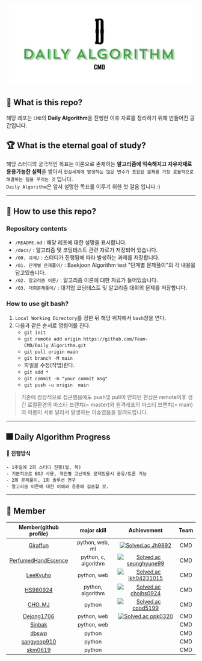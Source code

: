<p align="center">
    <img src="./assets/logo.PNG"/>
</p>

## 🎯 What is this repo?
해당 레포는 `CMD`의 **Daily Algorithm**을 진행한 이후 자료를 정리하기 위해 만들어진 공간입니다.  
## 🏆 What is the eternal goal of study?
해당 스터디의 궁극적인 목표는 이론으로 존재하는 **알고리즘에 익숙해지고 자유자재로 응용가능한 실력**을 쌓아서 `현실세계에 발생하는 많은 변수가 포함된 문제를 가장 효율적으로 해결하는 팀을 꾸리는 것` 입니다.   
`Daily Algorithm`은 앞서 설명한 목표를 이루기 위한 첫 걸음 입니다 :)
___  

## 🎇 How to use this repo?
### Repository contents
- `/README.md` : 해당 레포에 대한 설명을 표시합니다.  
- `/docs/` : 알고리즘 및 코딩테스트 관련 자료가 저장되어 있습니다.  
- `/00. 과제/` : 스터디가 진행됨에 따라 발생하는 과제를 저장합니다.
- `/01. 단계별 문제풀이/` : Baekjoon Algorithm test "단계별 문제풀이"의 각 내용을 담고있습니다.
- `/02. 알고리즘 이론/` : 알고리즘 이론에 대한 자료가 들어있습니다.  
- `/03. 대회문제풀이/` : 대기업 코딩테스트 및 알고리즘 대회의 문제를 저장합니다.

### How to use git bash?
1. `Local Working Directory`를 정한 뒤 해당 위치에서 `bash`창을 연다.
2. 다음과 같은 순서로 명령어를 친다.
    - `git init`
    - `git remote add origin https://github.com/Team-CMD/Daily_Algorithm.git`
    - `git pull origin main`
    - `git branch -M main`
    - 파일을 수정(작업)한다.
    - `git add *`
    - `git commit -m "your commit msg"`
    - `git push -u origin  main` 
  

> 기존에 정상적으로 접근했음에도 push및 pull이 안되던 현상은 remote이후 생긴 로컬환경의 마스터 브랜치(= master)와 원격레포의 마스터 브랜치(= main)의 이름이 서로  달라서 발생하는 이슈였음을 알려드립니다.
___  

## 🎆 Daily Algorithm Progress  
#### 🍔 진행방식
    - 1주일에 2회 스터디 진행(월, 목)
    - 기본적으로 BOJ 사용, 개인별 고난이도 문제있을시 공유/토론 가능
    - 2회 문제풀이, 1회 솔루션 연구
    - 알고리즘 이론에 대한 이해와 응용에 집중할 것.
___  

## 🎫 Member
| Member(github profile) | major skill | Achievement | Team |
|:---------:|:---------:|:---------:|:-----:|
|[Giraffun](https://github.com/JH9892)|python, web, ml|[![Solved.ac Jh9892](http://mazassumnida.wtf/api/v2/generate_badge?boj=jhchoi09)](https://solved.ac/jhchoi09/)| CMD |
|[PerfumedHandEssence](https://github.com/PerfumedHandEssence)|python, c, algorithm|[![Solved.ac seunghyune99](http://mazassumnida.wtf/api/v2/generate_badge?boj=seunghyune99)](https://solved.ac/seunghyune99/)| CMD |
|[LeeKyuho](https://github.com/RottenTofu)|python, web|[![Solved.ac lkh04231015](http://mazassumnida.wtf/api/v2/generate_badge?boj=lkh04231015)](https://solved.ac/lkh04231015/)| CMD |
|[HS980924](https://github.com/HS98094)|python, algorithm|[![Solved.ac choihs0924](http://mazassumnida.wtf/api/v2/generate_badge?boj=choihs0924)](https://solved.ac/choihs0924/)| CMD|
|[CHO_MJ](https://github.com/cood5199)|python|[![Solved.ac cood5199](http://mazassumnida.wtf/api/v2/generate_badge?boj=cood5199)](https://solved.ac/cood5199/)| CMD |
|[Dejong1706](https://github.com/Dejong1706)|python, web|[![Solved.ac ppk0320](http://mazassumnida.wtf/api/v2/generate_badge?boj=ppk0320)](https://solved.ac/ppk0320/)| CMD |
|[Sinbak](https://github.com/sinbak) | python, web | | CMD |
|[dbswp](https://github.com/dbswp)| python | | CMD |
|[sangyeop910](https://github.com/sangyeop910)| python || CMD |
|[skm0619](https://github.com/skm0619)| python || CMD |


